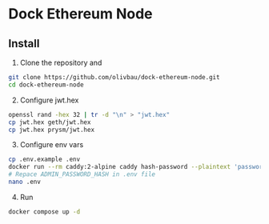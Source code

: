 # Dock Ethereum Node

## Install 

1. Clone the repository and
```bash
git clone https://github.com/olivbau/dock-ethereum-node.git
cd dock-ethereum-node

```

2. Configure jwt.hex
```bash
openssl rand -hex 32 | tr -d "\n" > "jwt.hex"
cp jwt.hex geth/jwt.hex
cp jwt.hex prysm/jwt.hex
```

3. Configure env vars
```bash
cp .env.example .env
docker run --rm caddy:2-alpine caddy hash-password --plaintext 'password'
# Repace ADMIN_PASSWORD_HASH in .env file
nano .env
```

4. Run
```bash
docker compose up -d
```